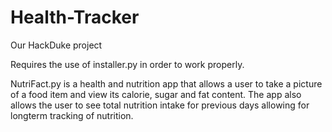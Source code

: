 # Health-Tracker
Our HackDuke project

Requires the use of installer.py in order to work properly.

NutriFact.py is a health and nutrition app that allows a user to take a picture of a food item and view its calorie, sugar and fat content. The app also allows the user to see total nutrition intake for previous days allowing for longterm tracking of nutrition.


